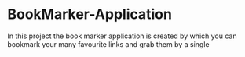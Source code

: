 # BookMarker-Application
In this project the book marker application is created by which you can bookmark your many favourite links and grab  them by a single
